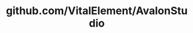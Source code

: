 ---
layout: post
title: github.com/VitalElement/AvalonStudio
categories: link
tags: [انگلیسی, برنامه‌نویسی]
---